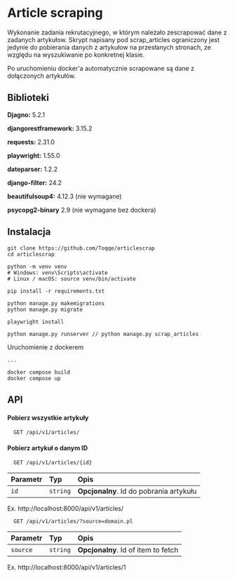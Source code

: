 
# Article scraping

Wykonanie zadania rekrutacyjnego, w którym należało zescrapować dane z zadanych artykułow.
Skrypt napisany pod scrap_articles ograniczony jest jedynie do pobierania danych z artykułow na przesłanych stronach, ze względu na wyszukiwanie po konkretnej klasie.

Po uruchomieniu docker'a automatycznie scrapowane są dane z dołączonych artykułów.



## Biblioteki

**Djagno:** 5.2.1

**djangorestframework:** 3.15.2

**requests:** 2.31.0

**playwright:** 1.55.0

**dateparser:** 1.2.2

**django-filter:** 24.2

**beautifulsoup4:** 4.12.3 (nie wymagane)

**psycopg2-binary** 2.9 (nie wymagane bez dockera)

## Instalacja



```
git clone https://github.com/Toqqe/articlescrap
cd articlescrap

python -m venv venv
# Windows: venv\Scripts\activate
# Linux / macOS: source venv/bin/activate

pip install -r requirements.txt

python manage.py makemigrations
python manage.py migrate

playwright install

python manage.py runserver // python manage.py scrap_articles

```
Uruchomienie z dockerem
```
...

docker compose build
docker compose up

```
## API 

#### Pobierz wszystkie artykuły

```http
  GET /api/v1/articles/
```
#### Pobierz artykuł o danym ID

```http
  GET /api/v1/articles/{id}
```

| Parametr | Typ     | Opis                       |
| :-------- | :------- | :-------------------------------- |
| `id`      | `string` | **Opcjonalny**. Id do pobrania artykułu |

Ex. http://localhost:8000/api/v1/articles/

```http
  GET /api/v1/articles/?source=domain.pl
```

| Parametr | Typ     | Opis                       |
| :-------- | :------- | :-------------------------------- |
| `source`      | `string` | **Opcjonalny**. Id of item to fetch |

Ex. http://localhost:8000/api/v1/articles/1

